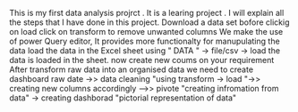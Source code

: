 This is my first data analysis projrct . It is a learing project .
I will explain all the steps that I have done in this project.
Download  a data set 
bofore clickig on load click on transform to remove unwanted columns
We make the use of power Query editor, It provides more functionalty for manupulating the data
load the data in the Excel sheet  using " DATA " ->  file/csv  -> load
the data is loaded in the sheet.
now create new coums on your requirement
After transform raw data into an organised data we need to create dashboard
raw date ->> data cleaning "using transform -> load "->> creating new columns accordingly -->> pivote "creating infromation from data" -> creating dashborad "pictorial representation of data" 

